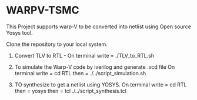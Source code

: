 # WARPV-TSMC

This Project supports warp-V to be converted into netlist using Open source Yosys tool. 

Clone the repository to your local system. 

1. Convert TLV to RTL - 
On terminal write = ./TLV_to_RTL.sh

2. To simulate the Warp-V code by iverilog and generate .vcd file 
On terminal write = cd RTL 
              then = ./../script_simulation.sh 

3. TO synthesize to get a netlist using YOSYS. 
On terminal write = cd RTL 
              then = yosys 
              then = tcl ./../script_synthesis.tcl
